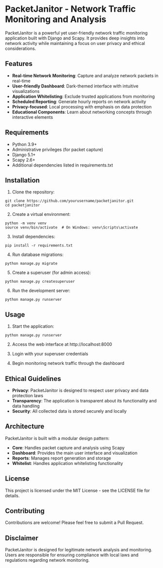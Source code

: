 # PacketJanitor - Network Traffic Monitoring and Analysis

PacketJanitor is a powerful yet user-friendly network traffic monitoring application built with Django and Scapy. It provides deep insights into network activity while maintaining a focus on user privacy and ethical considerations.

## Features

- **Real-time Network Monitoring**: Capture and analyze network packets in real-time
- **User-friendly Dashboard**: Dark-themed interface with intuitive visualizations
- **Application Whitelisting**: Exclude trusted applications from monitoring
- **Scheduled Reporting**: Generate hourly reports on network activity
- **Privacy-focused**: Local processing with emphasis on data protection
- **Educational Components**: Learn about networking concepts through interactive elements

## Requirements

- Python 3.9+
- Administrative privileges (for packet capture)
- Django 5.1+
- Scapy 2.6+
- Additional dependencies listed in requirements.txt

## Installation

1. Clone the repository:
```
git clone https://github.com/yourusername/packetjanitor.git
cd packetjanitor
```

2. Create a virtual environment:
```
python -m venv venv
source venv/bin/activate  # On Windows: venv\Scripts\activate
```

3. Install dependencies:
```
pip install -r requirements.txt
```

4. Run database migrations:
```
python manage.py migrate
```

5. Create a superuser (for admin access):
```
python manage.py createsuperuser
```

6. Run the development server:
```
python manage.py runserver
```

## Usage

1. Start the application:
```
python manage.py runserver
```

2. Access the web interface at http://localhost:8000

3. Login with your superuser credentials

4. Begin monitoring network traffic through the dashboard

## Ethical Guidelines

- **Privacy**: PacketJanitor is designed to respect user privacy and data protection laws
- **Transparency**: The application is transparent about its functionality and data handling
- **Security**: All collected data is stored securely and locally

## Architecture

PacketJanitor is built with a modular design pattern:

- **Core**: Handles packet capture and analysis using Scapy
- **Dashboard**: Provides the main user interface and visualization
- **Reports**: Manages report generation and storage
- **Whitelist**: Handles application whitelisting functionality

## License

This project is licensed under the MIT License - see the LICENSE file for details.

## Contributing

Contributions are welcome! Please feel free to submit a Pull Request.

## Disclaimer

PacketJanitor is designed for legitimate network analysis and monitoring. Users are responsible for ensuring compliance with local laws and regulations regarding network monitoring. 